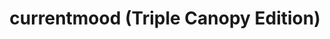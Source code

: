 ---
ee_id_thing: '4364'
site: '1'
type: '2'
inv_num: 2016-076
add_credit:
url: 2016-076-currentmood
title: 'currentmood (Triple Canopy Edition) '
year: '2017'
display_year: '2017'
medium: Set of five pigmented inkjet prints on canvas in custom box
dims: '40" × 24" x 1" (each canvas); 41" × 25" × 9" (box) '
pitch: Box I made 4 Triple Canopy (I wz on the board for many year FYI). Kinda a show
  in a box.
ps:
live_url:
youtube:
https://github.com/coryarcangel/alu:
imgs: currentmood-2016-076-database-dt--2aWe.jpg,currentmood-2016-076-database-dt--dx7F.jpg,currentmood-2016-076-database-dt--4cHh.jpg,currentmood-2016-076-database-dt--F7Kh.jpg,currentmood-2016-076-database-dt--grCI.jpg,currentmood-2016-076-database-dt--FGer.jpg,currentmood-2016-076-database-ih--Lz5b.jpg
subheading:
download:
commission:
related:
layout: things-i-made
---